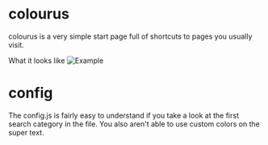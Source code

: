 # colourus
colourus is a very simple start page full of shortcuts to pages you usually visit.

What it looks like
![Example](https://github.com/birussou/colourus/blob/master/colourus.png "example image")

# config
The config.js is fairly easy to understand if you take a look at the first search category in the file.
You also aren't able to use custom colors on the super text.
